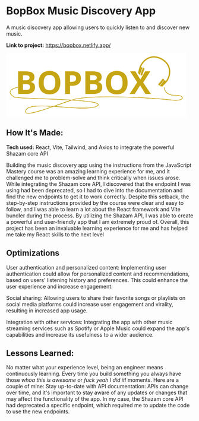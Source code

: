 ﻿# BopBox Music Discovery App
 A music discovery app allowing users to quickly listen to and discover new music.

**Link to project:** https://bopbox.netlify.app/

![Alt text](src\assets\logoNewNoBg.png)


## How It's Made:

**Tech used:** React, Vite, Tailwind, and Axios to integrate the powerful Shazam core API

Building the music discovery app using the instructions from the JavaScript Mastery course was an amazing learning experience for me, and it challenged me to problem-solve and think critically when issues arose. While integrating the Shazam core API, I discovered that the endpoint I was using had been deprecated, so I had to dive into the documentation and find the new endpoints to get it to work correctly. Despite this setback, the step-by-step instructions provided by the course were clear and easy to follow, and I was able to learn a lot about the React framework and Vite bundler during the process. By utilizing the Shazam API, I was able to create a powerful and user-friendly app that I am extremely proud of. Overall, this project has been an invaluable learning experience for me and has helped me take my React skills to the next level

## Optimizations

User authentication and personalized content: Implementing user authentication could allow for personalized content and recommendations, based on users' listening history and preferences. This could enhance the user experience and increase engagement.

Social sharing: Allowing users to share their favorite songs or playlists on social media platforms could increase user engagement and virality, resulting in increased app usage.

Integration with other services: Integrating the app with other music streaming services such as Spotify or Apple Music could expand the app's capabilities and increase its usefulness to a wider audience.

## Lessons Learned:

No matter what your experience level, being an engineer means continuously learning. Every time you build something you always have those *whoa this is awesome* or *fuck yeah I did it!* moments. Here are a couple of mine:
Stay up-to-date with API documentation: APIs can change over time, and it's important to stay aware of any updates or changes that may affect the functionality of the app. In my case, the Shazam core API had deprecated a specific endpoint, which required me to update the code to use the new endpoints.

